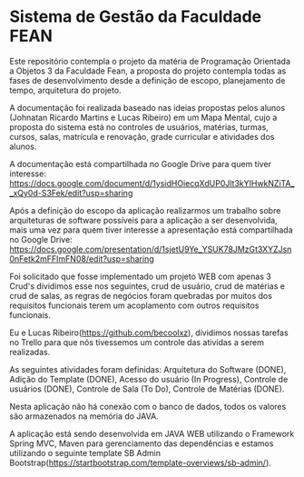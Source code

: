 # Sistema de Gestão da Faculdade FEAN

Este repositório contempla o projeto da matéria de Programação Orientada a Objetos 3 da Faculdade Fean, a proposta do projeto contempla todas as fases de desenvolvimento desde a definição de escopo, planejamento de tempo, arquitetura do projeto. 

A documentação foi realizada baseado nas ideias propostas pelos alunos (Johnatan Ricardo Martins e Lucas Ribeiro) em um Mapa Mental, cujo a proposta do sistema está no controles de usuários, matérias, turmas, cursos, salas, matrícula e renovação, grade curricular e atividades dos alunos.

A documentação está compartilhada no Google Drive para quem tiver interesse: https://docs.google.com/document/d/1ysidHOiecqXdUP0Jlt3kYIHwkNZiTA__xQy0d-S3Fek/edit?usp=sharing

Após a definição do escopo da aplicação realizarmos um trabalho sobre arquiteturas de software possíveis para a aplicação a ser desenvolvida, mais uma vez para quem tiver interesse a apresentação está compartilhada no Google Drive: https://docs.google.com/presentation/d/1sjetU9Ye_YSUK78JMzGt3XYZJsn0nFetk2mFFImFN08/edit?usp=sharing

Foi solicitado que fosse implementado um projeto WEB com apenas 3 Crud's dividimos esse nos seguintes, crud de usuário, crud de matérias e crud de salas, as regras de negócios foram quebradas por muitos dos requisitos funcionais terem um acoplamento com outros requisitos funcionais.

Eu e Lucas Ribeiro(https://github.com/becoolxz), dividimos nossas tarefas no Trello para que nós tivessemos um controle das atividas a serem realizadas.

As seguintes atividades foram definidas: Arquitetura do Software (DONE), Adição do Template (DONE), Acesso do usuário (In Progress), Controle de usuários (DONE), Controle de Sala (To Do), Controle de Matérias (DONE).

Nesta aplicação não há conexão com o banco de dados, todos os valores são armazenados na memória do JAVA.

A aplicação está sendo desenvolvida em JAVA WEB utilizando o Framework Spring MVC, Maven para gerenciamento das dependências e estamos utilizando o seguinte template SB Admin Bootstrap(https://startbootstrap.com/template-overviews/sb-admin/).
